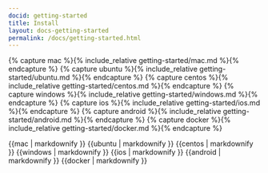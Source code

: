 ```yaml
---
docid: getting-started
title: Install
layout: docs-getting-started
permalink: /docs/getting-started.html
---
```

{% capture mac %}{% include_relative getting-started/mac.md %}{% endcapture %}
{% capture ubuntu %}{% include_relative getting-started/ubuntu.md %}{% endcapture %}
{% capture centos %}{% include_relative getting-started/centos.md %}{% endcapture %}
{% capture windows %}{% include_relative getting-started/windows.md %}{% endcapture %}
{% capture ios %}{% include_relative getting-started/ios.md %}{% endcapture %}
{% capture android %}{% include_relative getting-started/android.md %}{% endcapture %}
{% capture docker %}{% include_relative getting-started/docker.md %}{% endcapture %}

{{mac | markdownify }}
{{ubuntu | markdownify }}
{{centos | markdownify }}
{{windows | markdownify }}
{{ios | markdownify }}
{{android | markdownify }}
{{docker | markdownify }}
